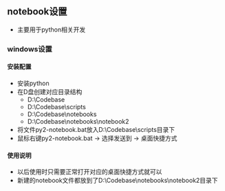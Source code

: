 ## notebook设置
* 主要用于python相关开发

### windows设置
#### 安装配置
* 安装python
* 在D盘创建对应目录结构
    * D:\Codebase
    * D:\Codebase\scripts
    * D:\Codebase\notebooks
    * D:\Codebase\notebooks\notebook2
* 将文件py2-notebook.bat放入D:\Codebase\scripts目录下
* 鼠标右键py2-notebook.bat -> 选择发送到 -> 桌面快捷方式
#### 使用说明
* 以后使用时只需要正常打开对应的桌面快捷方式就可以
* 新建的notebook文件都放到了D:\Codebase\notebooks\notebook2目录下

